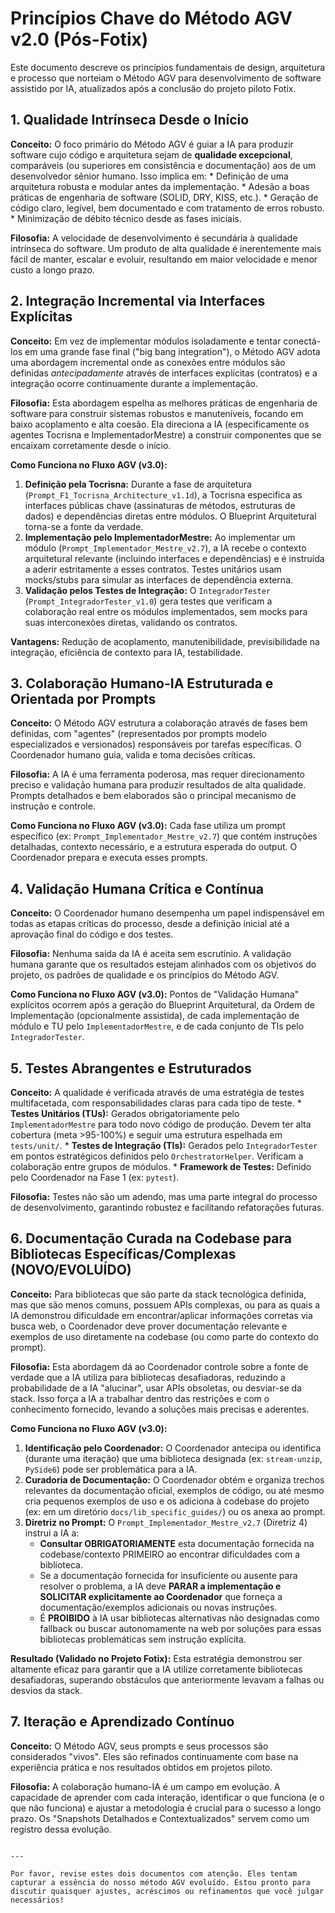 # Princípios Chave do Método AGV v2.0 (Pós-Fotix)

Este documento descreve os princípios fundamentais de design, arquitetura e processo que norteiam o Método AGV para desenvolvimento de software assistido por IA, atualizados após a conclusão do projeto piloto Fotix.

## 1. Qualidade Intrínseca Desde o Início

**Conceito:** O foco primário do Método AGV é guiar a IA para produzir software cujo código e arquitetura sejam de **qualidade excepcional**, comparáveis (ou superiores em consistência e documentação) aos de um desenvolvedor sênior humano. Isso implica em:
    *   Definição de uma arquitetura robusta e modular antes da implementação.
    *   Adesão a boas práticas de engenharia de software (SOLID, DRY, KISS, etc.).
    *   Geração de código claro, legível, bem documentado e com tratamento de erros robusto.
    *   Minimização de débito técnico desde as fases iniciais.

**Filosofia:** A velocidade de desenvolvimento é secundária à qualidade intrínseca do software. Um produto de alta qualidade é inerentemente mais fácil de manter, escalar e evoluir, resultando em maior velocidade e menor custo a longo prazo.

## 2. Integração Incremental via Interfaces Explícitas

**Conceito:** Em vez de implementar módulos isoladamente e tentar conectá-los em uma grande fase final ("big bang integration"), o Método AGV adota uma abordagem incremental onde as conexões entre módulos são definidas *antecipadamente* através de interfaces explícitas (contratos) e a integração ocorre continuamente durante a implementação.

**Filosofia:** Esta abordagem espelha as melhores práticas de engenharia de software para construir sistemas robustos e manuteníveis, focando em baixo acoplamento e alta coesão. Ela direciona a IA (especificamente os agentes Tocrisna e ImplementadorMestre) a construir componentes que se encaixam corretamente desde o início.

**Como Funciona no Fluxo AGV (v3.0):**
1.  **Definição pela Tocrisna:** Durante a fase de arquitetura (`Prompt_F1_Tocrisna_Architecture_v1.1d`), a Tocrisna especifica as interfaces públicas chave (assinaturas de métodos, estruturas de dados) e dependências diretas entre módulos. O Blueprint Arquitetural torna-se a fonte da verdade.
2.  **Implementação pelo ImplementadorMestre:** Ao implementar um módulo (`Prompt_Implementador_Mestre_v2.7`), a IA recebe o contexto arquitetural relevante (incluindo interfaces e dependências) e é instruída a aderir estritamente a esses contratos. Testes unitários usam mocks/stubs para simular as interfaces de dependência externa.
3.  **Validação pelos Testes de Integração:** O `IntegradorTester` (`Prompt_IntegradorTester_v1.0`) gera testes que verificam a colaboração real entre os módulos implementados, sem mocks para suas interconexões diretas, validando os contratos.

**Vantagens:** Redução de acoplamento, manutenibilidade, previsibilidade na integração, eficiência de contexto para IA, testabilidade.

## 3. Colaboração Humano-IA Estruturada e Orientada por Prompts

**Conceito:** O Método AGV estrutura a colaboração através de fases bem definidas, com "agentes" (representados por prompts modelo especializados e versionados) responsáveis por tarefas específicas. O Coordenador humano guia, valida e toma decisões críticas.

**Filosofia:** A IA é uma ferramenta poderosa, mas requer direcionamento preciso e validação humana para produzir resultados de alta qualidade. Prompts detalhados e bem elaborados são o principal mecanismo de instrução e controle.

**Como Funciona no Fluxo AGV (v3.0):** Cada fase utiliza um prompt específico (ex: `Prompt_Implementador_Mestre_v2.7`) que contém instruções detalhadas, contexto necessário, e a estrutura esperada do output. O Coordenador prepara e executa esses prompts.

## 4. Validação Humana Crítica e Contínua

**Conceito:** O Coordenador humano desempenha um papel indispensável em todas as etapas críticas do processo, desde a definição inicial até a aprovação final do código e dos testes.

**Filosofia:** Nenhuma saída da IA é aceita sem escrutínio. A validação humana garante que os resultados estejam alinhados com os objetivos do projeto, os padrões de qualidade e os princípios do Método AGV.

**Como Funciona no Fluxo AGV (v3.0):** Pontos de "Validação Humana" explícitos ocorrem após a geração do Blueprint Arquitetural, da Ordem de Implementação (opcionalmente assistida), de cada implementação de módulo e TU pelo `ImplementadorMestre`, e de cada conjunto de TIs pelo `IntegradorTester`.

## 5. Testes Abrangentes e Estruturados

**Conceito:** A qualidade é verificada através de uma estratégia de testes multifacetada, com responsabilidades claras para cada tipo de teste.
    *   **Testes Unitários (TUs):** Gerados obrigatoriamente pelo `ImplementadorMestre` para todo novo código de produção. Devem ter alta cobertura (meta >95-100%) e seguir uma estrutura espelhada em `tests/unit/`.
    *   **Testes de Integração (TIs):** Gerados pelo `IntegradorTester` em pontos estratégicos definidos pelo `OrchestratorHelper`. Verificam a colaboração entre grupos de módulos.
    *   **Framework de Testes:** Definido pelo Coordenador na Fase 1 (ex: `pytest`).

**Filosofia:** Testes não são um adendo, mas uma parte integral do processo de desenvolvimento, garantindo robustez e facilitando refatorações futuras.

## 6. Documentação Curada na Codebase para Bibliotecas Específicas/Complexas (NOVO/EVOLUÍDO)

**Conceito:** Para bibliotecas que são parte da stack tecnológica definida, mas que são menos comuns, possuem APIs complexas, ou para as quais a IA demonstrou dificuldade em encontrar/aplicar informações corretas via busca web, o Coordenador deve prover documentação relevante e exemplos de uso diretamente na codebase (ou como parte do contexto do prompt).

**Filosofia:** Esta abordagem dá ao Coordenador controle sobre a fonte de verdade que a IA utiliza para bibliotecas desafiadoras, reduzindo a probabilidade de a IA "alucinar", usar APIs obsoletas, ou desviar-se da stack. Isso força a IA a trabalhar dentro das restrições e com o conhecimento fornecido, levando a soluções mais precisas e aderentes.

**Como Funciona no Fluxo AGV (v3.0):**
1.  **Identificação pelo Coordenador:** O Coordenador antecipa ou identifica (durante uma iteração) que uma biblioteca designada (ex: `stream-unzip`, `PySide6`) pode ser problemática para a IA.
2.  **Curadoria de Documentação:** O Coordenador obtém e organiza trechos relevantes da documentação oficial, exemplos de código, ou até mesmo cria pequenos exemplos de uso e os adiciona à codebase do projeto (ex: em um diretório `docs/lib_specific_guides/`) ou os anexa ao prompt.
3.  **Diretriz no Prompt:** O `Prompt_Implementador_Mestre_v2.7` (Diretriz 4) instrui a IA a:
    *   **Consultar OBRIGATORIAMENTE** esta documentação fornecida na codebase/contexto PRIMEIRO ao encontrar dificuldades com a biblioteca.
    *   Se a documentação fornecida for insuficiente ou ausente para resolver o problema, a IA deve **PARAR a implementação e SOLICITAR explicitamente ao Coordenador** que forneça a documentação/exemplos adicionais ou novas instruções.
    *   É **PROIBIDO** à IA usar bibliotecas alternativas não designadas como fallback ou buscar autonomamente na web por soluções para essas bibliotecas problemáticas sem instrução explícita.

**Resultado (Validado no Projeto Fotix):** Esta estratégia demonstrou ser altamente eficaz para garantir que a IA utilize corretamente bibliotecas desafiadoras, superando obstáculos que anteriormente levavam a falhas ou desvios da stack.

## 7. Iteração e Aprendizado Contínuo

**Conceito:** O Método AGV, seus prompts e seus processos são considerados "vivos". Eles são refinados continuamente com base na experiência prática e nos resultados obtidos em projetos piloto.

**Filosofia:** A colaboração humano-IA é um campo em evolução. A capacidade de aprender com cada interação, identificar o que funciona (e o que não funciona) e ajustar a metodologia é crucial para o sucesso a longo prazo. Os "Snapshots Detalhados e Contextualizados" servem como um registro dessa evolução.
```

---

Por favor, revise estes dois documentos com atenção. Eles tentam capturar a essência do nosso método AGV evoluído. Estou pronto para discutir quaisquer ajustes, acréscimos ou refinamentos que você julgar necessários!
